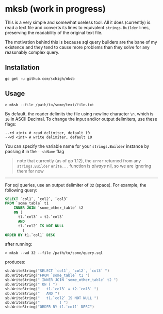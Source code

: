 # mksb (work in progress)

This is a very simple and somewhat useless tool.  All it does (currently) is read a text file and converts its lines to equivalent `strings.Builder` lines, preserving the readability of the original text file.

The motivation behind this is because sql query builders are the bane of my existence and they tend to cause more problems than they solve for any reasonably complex query.

## Installation

`go get -u github.com/schigh/mksb`

## Usage

```
> mksb --file /path/to/some/text/file.txt
```

By default, the reader delimits the file using newline character `\n`, which is `10` in ASCII Decimal.  To change the input and/or output delimiters, use these flags:

```
--rd <int> # read delimiter, default 10
--wd <int> # write delimiter, default 10
```

You can specify the variable name for your `strings.Builder` instance by passing it in the `--sbName` flag

> note that currently (as of go 1.12), the `error` returned from any `strings.Builder` `Write...` function is _always_ nil, so we are ignoring them for now
----

For sql queries, use an output delimiter of `32` (space).  For example, the following query:

```sql
SELECT `col1`, `col2`, `col3`
FROM `some_table` t1
	INNER JOIN `some_other_table` t2
	ON (
	  t1.`col3` = t2.`col3`
	  AND
	  t1.`col2` IS NOT NULL
		)
ORDER BY t1.`col1` DESC
```

after running:

```
> mksb --wd 32 --file /path/to/some/query.sql
```

produces:

```go
sb.WriteString("SELECT `col1`, `col2`, `col3` ")
sb.WriteString("FROM `some_table` t1 ")
sb.WriteString(" INNER JOIN `some_other_table` t2 ")
sb.WriteString(" ON ( ")
sb.WriteString("   t1.`col3` = t2.`col3` ")
sb.WriteString("   AND ")
sb.WriteString("   t1.`col2` IS NOT NULL ")
sb.WriteString("         ) ")
sb.WriteString("ORDER BY t1.`col1` DESC")
```
